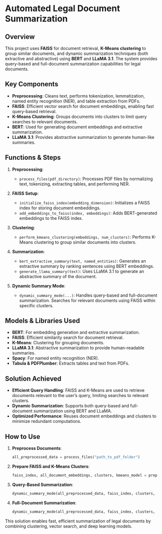 
# Automated Legal Document Summarization

## Overview

This project uses **FAISS** for document retrieval, **K-Means clustering** to group similar documents, and dynamic summarization techniques (both extractive and abstractive) using **BERT** and **LLaMA 3.1**. The system provides query-based and full-document summarization capabilities for legal documents.

## Key Components

- **Preprocessing**: Cleans text, performs tokenization, lemmatization, named entity recognition (NER), and table extraction from PDFs.
- **FAISS**: Efficient vector search for document embeddings, enabling fast query-based retrieval.
- **K-Means Clustering**: Groups documents into clusters to limit query searches to relevant documents.
- **BERT**: Used for generating document embeddings and extractive summarization.
- **LLaMA 3.1**: Provides abstractive summarization to generate human-like summaries.

## Functions & Steps

1. **Preprocessing**:
   - `process_files(pdf_directory)`: Processes PDF files by normalizing text, tokenizing, extracting tables, and performing NER.

2. **FAISS Setup**:
   - `initialize_faiss_index(embedding_dimension)`: Initializes a FAISS index for storing document embeddings.
   - `add_embeddings_to_faiss(index, embeddings)`: Adds BERT-generated embeddings to the FAISS index.

3. **Clustering**:
   - `perform_kmeans_clustering(embeddings, num_clusters)`: Performs K-Means clustering to group similar documents into clusters.

4. **Summarization**:
   - `bert_extractive_summary(text, named_entities)`: Generates an extractive summary by ranking sentences using BERT embeddings.
   - `generate_llama_summary(text)`: Uses LLaMA 3.1 to generate an abstractive summary of the document.

5. **Dynamic Summary Mode**:
   - `dynamic_summary_mode(...)`: Handles query-based and full-document summarization. Searches for relevant documents using FAISS within specific clusters.

## Models & Libraries Used

- **BERT**: For embedding generation and extractive summarization.
- **FAISS**: Efficient similarity search for document retrieval.
- **K-Means**: Clustering for grouping documents.
- **LLaMA 3.1**: Abstractive summarization to provide human-readable summaries.
- **Spacy**: For named entity recognition (NER).
- **Tabula & PDFPlumber**: Extracts tables and text from PDFs.

## Solution Achieved

- **Efficient Query Handling**: FAISS and K-Means are used to retrieve documents relevant to the user’s query, limiting searches to relevant clusters.
- **Dynamic Summarization**: Supports both query-based and full-document summarization using BERT and LLaMA.
- **Optimized Performance**: Reuses document embeddings and clusters to minimize redundant computations.

## How to Use

1. **Preprocess Documents**:
   ```python
   all_preprocessed_data = process_files("path_to_pdf_folder")
   ```

2. **Prepare FAISS and K-Means Clusters**:
   ```python
   faiss_index, all_document_embeddings, clusters, kmeans_model = prepare_faiss_and_clusters(all_preprocessed_data, num_clusters=5)
   ```

3. **Query-Based Summarization**:
   ```python
   dynamic_summary_mode(all_preprocessed_data, faiss_index, clusters, kmeans_model, mode="query", query="intellectual property law", top_k=5)
   ```

4. **Full-Document Summarization**:
   ```python
   dynamic_summary_mode(all_preprocessed_data, faiss_index, clusters, kmeans_model, mode="full")
   ```

This solution enables fast, efficient summarization of legal documents by combining clustering, vector search, and deep learning models.
